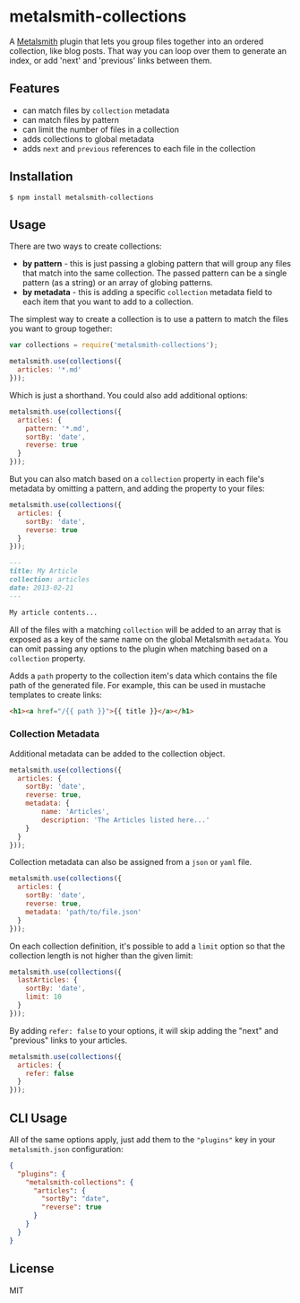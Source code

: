 # metalsmith-collections

A [Metalsmith](https://github.com/segmentio/metalsmith) plugin that lets you group files together into an ordered collection, like blog posts. That way you can loop over them to generate an index, or add 'next' and 'previous' links between them.

## Features

  - can match files by `collection` metadata
  - can match files by pattern
  - can limit the number of files in a collection
  - adds collections to global metadata
  - adds `next` and `previous` references to each file in the collection

## Installation

    $ npm install metalsmith-collections

## Usage

There are two ways to create collections:

  - **by pattern** - this is just passing a globing pattern that will group any files that match into the same collection. The passed pattern can be a single pattern (as a string) or an array of globing patterns.
  - **by metadata** - this is adding a specific `collection` metadata field to each item that you want to add to a collection.

The simplest way to create a collection is to use a pattern to match the files you want to group together:

```js
var collections = require('metalsmith-collections');

metalsmith.use(collections({
  articles: '*.md'
}));
```

Which is just a shorthand. You could also add additional options:

```js
metalsmith.use(collections({
  articles: {
    pattern: '*.md',
    sortBy: 'date',
    reverse: true
  }
}));
```

But you can also match based on a `collection` property in each file's metadata by omitting a pattern, and adding the property to your files:

```js
metalsmith.use(collections({
  articles: {
    sortBy: 'date',
    reverse: true
  }
}));
```
```markdown
---
title: My Article
collection: articles
date: 2013-02-21
---

My article contents...
```

All of the files with a matching `collection` will be added to an array that is exposed as a key of the same name on the global Metalsmith `metadata`.
You can omit passing any options to the plugin when matching based on a `collection` property.

Adds a `path` property to the collection item's data which contains the file path of the generated file. For example, this can be used in mustache templates to create links:

```html
<h1><a href="/{{ path }}">{{ title }}</a></h1>
```

### Collection Metadata

Additional metadata can be added to the collection object.

```js
metalsmith.use(collections({
  articles: {
    sortBy: 'date',
    reverse: true,
    metadata: {
        name: 'Articles',
        description: 'The Articles listed here...'
    }
  }
}));
```

Collection metadata can also be assigned from a `json` or `yaml` file.

```js
metalsmith.use(collections({
  articles: {
    sortBy: 'date',
    reverse: true,
    metadata: 'path/to/file.json'
  }
}));
```

On each collection definition, it's possible to add a `limit` option so that the
collection length is not higher than the given limit:

```js
metalsmith.use(collections({
  lastArticles: {
    sortBy: 'date',
    limit: 10
  }
}));
```

By adding `refer: false` to your options, it will skip adding the "next" and
"previous" links to your articles.

```js
metalsmith.use(collections({
  articles: {
    refer: false
  }
}));
```


## CLI Usage

All of the same options apply, just add them to the `"plugins"` key in your `metalsmith.json` configuration:

```json
{
  "plugins": {
    "metalsmith-collections": {
      "articles": {
        "sortBy": "date",
        "reverse": true
      }
    }
  }
}
```

## License

  MIT
